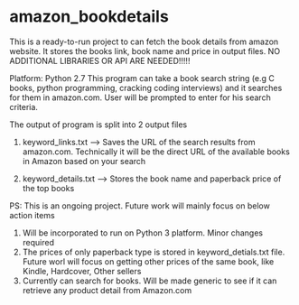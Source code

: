 # amazon_bookdetails
This is a ready-to-run project to can fetch the book details from amazon website. It stores the books link, book name and price in output files. NO ADDITIONAL LIBRARIES OR API ARE NEEDED!!!!!

Platform: Python 2.7
This program can take a book search string (e.g C books, python programming, cracking coding interviews) and it searches for them in amazon.com. User will be prompted to enter for his search criteria.

The output of program is split into 2 output files
1) keyword_links.txt --> Saves the URL of the search results from amazon.com. Technically it will be the direct URL of the available books in Amazon based on your search

2) keyword_details.txt --> Stores the book name and paperback price of the top books

PS: This is an ongoing project. Future work will mainly focus on below action items
1) Will be incorporated to run on Python 3 platform. Minor changes required
2) The prices of only paperback type is stored in keyword_detials.txt file. Future worl will focus on getting other prices of the same book, like Kindle, Hardcover, Other sellers
3) Currently can search for books. Will be made generic to see if it can retrieve any product detail from Amazon.com


